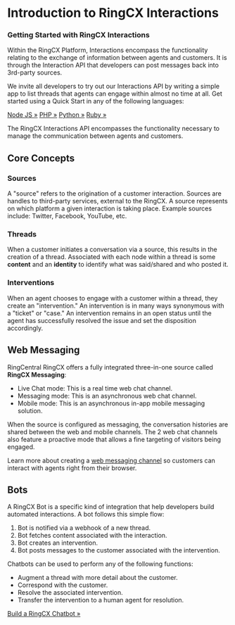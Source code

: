 # Introduction to RingCX Interactions

<div class="jumbotron pt-1">
  <h3 class="display-5">Getting Started with RingCX Interactions</h3>
  <p class="lead">Within the RingCX Platform, Interactions encompass the functionality relating to the exchange of information between agents and customers. It is through the Interaction API that developers can post messages back into 3rd-party sources.</p>
  <p>We invite all developers to try out our Interactions API by writing a simple app to list threads that agents can engage within almost no time at all. Get started using a Quick Start in any of the following languages:</p>
  
  <a href="quick-start/#Javascript" class="btn btn-light qs-link">Node JS &raquo;</a>
  <a href="quick-start/#PHP" class="btn btn-light qs-link">PHP &raquo;</a>
  <a href="quick-start/#Python" class="btn btn-light qs-link">Python &raquo;</a>
  <a href="quick-start/#Ruby" class="btn btn-light qs-link">Ruby &raquo;</a>
</div>

The RingCX Interactions API encompasses the functionality necessary to manage the communication between agents and customers.

## Core Concepts

### Sources

A "source" refers to the origination of a customer interaction. Sources are handles to third-party services, external to the RingCX. A source represents on which platform a given interaction is taking place. Example sources include: Twitter, Facebook, YouTube, etc.

### Threads

When a customer initiates a conversation via a source, this results in the creation of a thread. Associated with each node within a thread is some **content** and an **identity** to identify what was said/shared and who posted it.

### Interventions

When an agent chooses to engage with a customer within a thread, they create an "intervention." An intervention is in many ways synonymous with a "ticket" or "case." An intervention remains in an open status until the agent has successfully resolved the issue and set the disposition accordingly.

## Web Messaging

RingCentral RingCX offers a fully integrated three-in-one source called **RingCX Messaging**:

* Live Chat mode: This is a real time web chat channel.
* Messaging mode: This is an asynchronous web chat channel.
* Mobile mode: This is an asynchronous in-app mobile messaging solution.

When the source is configured as messaging, the conversation histories are shared between the web and mobile channels. The 2 web chat channels also feature a proactive mode that allows a fine targeting of visitors being engaged.

Learn more about creating a [web messaging channel](./web-messaging/index.md) so customers can interact with agents right from their browser.

## Bots

A RingCX Bot is a specific kind of integration that help developers build automated interactions. A bot follows this simple flow:

1. Bot is notified via a webhook of a new thread.
2. Bot fetches content associated with the interaction.
3. Bot creates an intervention.
4. Bot posts messages to the customer associated with the intervention.

Chatbots can be used to perform any of the following functions:

* Augment a thread with more detail about the customer.
* Correspond with the customer.
* Resolve the associated intervention.
* Transfer the intervention to a human agent for resolution.

<a class="btn btn-primary" href="./chatbots/overview/">Build a RingCX Chatbot &raquo;</a>
